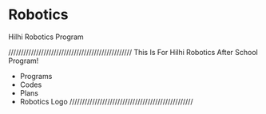 # Robotics
Hilhi Robotics Program

/////////////////////////////////////////////////
This Is For Hilhi Robotics After School Program!
+ Programs
+ Codes
+ Plans
+ Robotics Logo
   /////////////////////////////////////////////////
